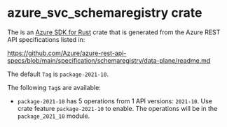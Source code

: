 # azure_svc_schemaregistry crate

The is an [Azure SDK for Rust](https://github.com/Azure/azure-sdk-for-rust) crate that is generated from the Azure REST API specifications listed in:

https://github.com/Azure/azure-rest-api-specs/blob/main/specification/schemaregistry/data-plane/readme.md

The default `Tag` is `package-2021-10`.

The following `Tag`s are available:

- `package-2021-10` has 5 operations from 1 API versions: `2021-10`. Use crate feature `package-2021-10` to enable. The operations will be in the `package_2021_10` module.